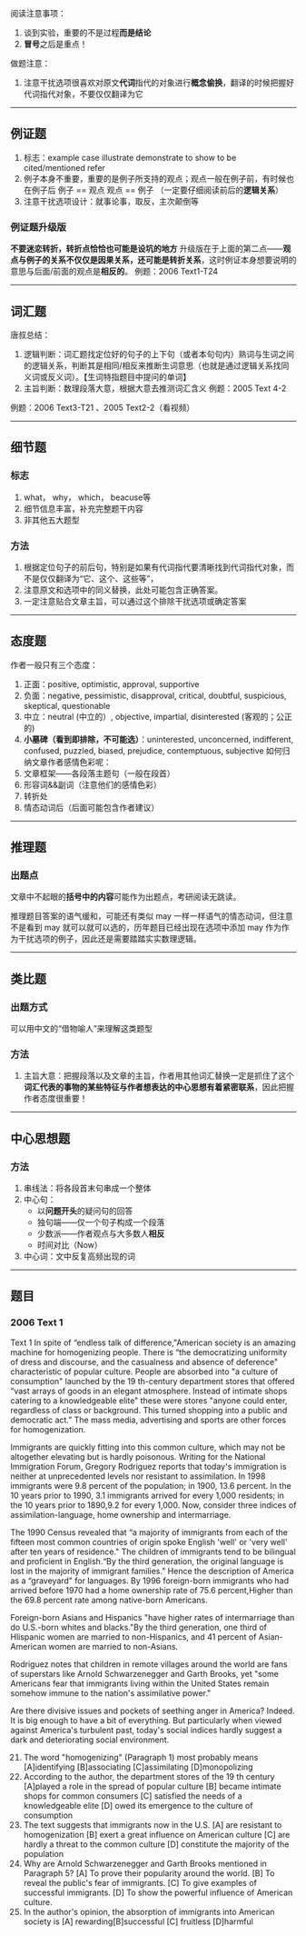 阅读注意事项：
1. 谈到实验，重要的不是过程**而是结论**
2. **冒号**之后是重点！

做题注意：
1. 注意干扰选项很喜欢对原文**代词**指代的对象进行**概念偷换**，翻译的时候把握好代词指代对象，不要仅仅翻译为它

*****
## 例证题
1. 标志：example   case   illustrate    demonstrate    to show   to be cited/mentioned    refer
2. 例子本身不重要，重要的是例子所支持的观点；观点一般在例子前，有时候也在例子后
例子    ==    观点
观点    ==    例子
（一定要仔细阅读前后的**逻辑关系**）
3. 注意干扰选项设计：就事论事，取反，主次颠倒等
### 例证题升级版
**不要迷恋转折，转折点恰恰也可能是设坑的地方**
升级版在于上面的第二点——**观点与例子的关系不仅仅是因果关系，还可能是转折关系**，这时例证本身想要说明的意思与后面/前面的观点是**相反的**。
例题：2006 Text1-T24
*****
## 词汇题
唐叔总结：
1. 逻辑判断：词汇题找定位好的句子的上下句（或者本句句内）熟词与生词之间的逻辑关系，判断其是相同/相反来推断生词意思（也就是通过逻辑关系找同义词或反义词）。【生词特指题目中提问的单词】
2. 主旨判断：数理段落大意，根据大意去推测词汇含义
例题：2005 Text 4-2

例题：2006 Text3-T21 、2005 Text2-2（看视频）
*****
## 细节题
### 标志
1. what， why， which， beacuse等
2. 细节信息丰富，补充完整题干内容
3. 非其他五大题型
### 方法
1. 根据定位句子的前后句，特别是如果有代词指代要清晰找到代词指代对象，而不是仅仅翻译为“它、这个、这些等”，
2. 注意原文和选项中的同义替换，此处可能包含正确答案。
3. 一定注意贴合文章主旨，可以通过这个排除干扰选项或确定答案

*****
## 态度题
作者一般只有三个态度：
1. 正面：positive, optimistic, approval, supportive
2. 负面：negative, pessimistic, disapproval, critical, doubtful, suspicious, skeptical, questionable
3. 中立：neutral (中立的）, objective, impartial, disinterested (客观的；公正的)
4. **小墓碑（看到即排除，不可能选）**：uninterested, unconcerned, indifferent, confused, puzzled, biased, prejudice, contemptuous, subjective
如何归纳文章作者感情色彩呢：
1. 文章框架——各段落主题句（一般在段首）
2. 形容词&&副词（注意他们的感情色彩）
3. 转折处
4. 情态动词后（后面可能包含作者建议）
*****
## 推理题 
### 出题点
文章中不起眼的**括号中的内容**可能作为出题点，考研阅读无跳读。

推理题目答案的语气缓和，可能还有类似 may 一样一样语气的情态动词，但注意不是看到 may 就可以就可以选的，历年题目已经出现在选项中添加 may 作为作为干扰选项的例子，因此还是需要踏踏实实数理逻辑。

*****
## 类比题
### 出题方式
可以用中文的“借物喻人”来理解这类题型
### 方法
1. 主旨大意：把握段落以及文章的主旨，作者用其他词汇替换一定是抓住了这个**词汇代表的事物的某些特征与作者想表达的中心思想有着紧密联系**，因此把握作者态度很重要！

*****
## 中心思想题
### 方法
1. 串线法：将各段首末句串成一个整体
2. 中心句：
	- 以**问题开头**的疑问句的回答
	- 独句端——仅一个句子构成一个段落
	- 少数派——作者观点与大多数人**相反**
	- 时间对比（Now）
1. 中心词：文中反复高频出现的词
*****


## 题目
### 2006 Text 1
Text 1
In spite of “endless talk of difference,"American society is an amazing machine for homogenizing people. There is “the democratizing uniformity of dress and discourse, and the casualness and absence of deference" characteristic of popular culture. People are absorbed into "a culture of consumption" launched by the 19 th-century department stores that offered “vast arrays of goods in an elegant atmosphere. Instead of intimate shops catering to a knowledgeable elite" these were stores "anyone could enter, regardless of class or background. This turned shopping into a public and democratic act.” The mass media, advertising and sports are other forces for homogenization.

Immigrants are quickly fitting into this common culture, which may not be altogether elevating but is hardly poisonous. Writing for the National Immigration Forum, Gregory Rodriguez reports that today's immigration is neither at unprecedented levels nor resistant to assimilation. In 1998 immigrants were 9.8 percent of the population; in 1900, 13.6 percent. In the 10 years prior to 1990, 3.1 immigrants arrived for every 1,000 residents; in the 10 years prior to 1890,9.2 for every 1,000. Now, consider three indices of assimilation-language, home ownership and intermarriage. 

The 1990 Census revealed that “a majority of immigrants from each of the fifteen most common countries of origin spoke English 'well' or 'very well' after ten years of residence." The children of immigrants tend to be bilingual and proficient in English.“By the third generation, the original language is lost in the majority of immigrant families." Hence the description of America as a “graveyard" for languages. By 1996 foreign-born immigrants who had arrived before 1970 had a home ownership rate of 75.6 percent,Higher than the 69.8 percent rate among native-born Americans.

Foreign-born Asians and Hispanics "have higher rates of intermarriage than do U.S.-born whites and blacks."By the third generation, one third of Hlispanic women are married to non-Hispanics, and 41 percent of Asian-American women are married to non-Asians.

Rodriguez notes that chiIdren in remote villages around the world are fans of superstars like Arnold Schwarzenegger and Garth Brooks, yet "some Americans fear that immigrants living within the United States remain somehow immune to the nation's assimilative power."

Are there divisive issues and pockets of seething anger in America? Indeed. It is big enough to have a bit of everything. But particularly when viewed against America's turbulent past, today's social indices hardly suggest a dark and deteriorating social environment.

21. The word "homogenizing" (Paragraph 1) most probably means 
[A]identifying
[B]associating 
[C]assimilating
[D]monopolizing
22. According to the author, the department stores of the 19 th century                          
[A]played a role in the spread of popular culture
[B] became intimate shops for common consumers [C] satisfied the needs of a knowledgeable elite
[D] owed its emergence to the culture of consumption 
23. The text suggests that immigrants now in the U.S.
[A] are resistant to homogenization
[B] exert a great influence on American culture 
[C] are hardly a threat to the common culture 
[D] constitute the majority of the population 
24. Why are Arnold Schwarzenegger and Garth Brooks mentioned in Paragraph 5?
[A] To prove their popularity around the world.
[B] To reveal the public's fear of immigrants. [C] To give examples of successful immigrants.
[D] To show the powerful influence of American culture.
25. In the author's opinion, the absorption of immigrants into American society is
[A] rewarding[B]successful [C] fruitless [D]harmful 


